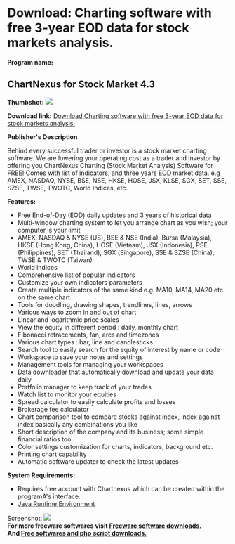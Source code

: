 # Download: Charting software with free 3-year EOD data for stock markets analysis.

**Program name:**

## ChartNexus for Stock Market 4.3

  
**Thumbshot:** ![](http://www.freewarefiles.com/screenshot/chartnexus_md.jpg)   
  
**Download link:** [Download Charting software with free 3-year EOD data for stock markets analysis.](http://freesoftwares.boysofts.com/ChartNexus-for-Stock-Market_program_58034.html)  
  


**Publisher's Description**  
  


Behind every successful trader or investor is a stock market charting software. We are lowering your operating cost as a trader and investor by offering you ChartNexus Charting (Stock Market Analysis) Software for FREE! Comes with list of indicators, and three years EOD market data. e.g AMEX, NASDAQ, NYSE, BSE, NSE, HKSE, HOSE, JSX, KLSE, SGX, SET, SSE, SZSE, TWSE, TWOTC, World Indices, etc. 

**Features:**

  * Free End-of-Day (EOD) daily updates and 3 years of historical data 
  * Multi-window charting system to let you arrange chart as you wish; your computer is your limit 
  * AMEX, NASDAQ & NYSE (US), BSE & NSE (India), Bursa (Malaysia), HKSE (Hong Kong, China), HOSE (Vietnam), JSX (Indonesia), PSE (Philippines), SET (Thailand), SGX (Singapore), SSE & SZSE (China), TWSE & TWOTC (Taiwan) 
  * World indices 
  * Comprehensive list of popular indicators 
  * Customize your own indicators parameters 
  * Create multiple indicators of the same kind e.g. MA10, MA14, MA20 etc. on the same chart 
  * Tools for doodling, drawing shapes, trendlines, lines, arrows 
  * Various ways to zoom in and out of chart 
  * Linear and logarithmic price scales 
  * View the equity in different period : daily, monthly chart 
  * Fibonacci retracements, fan, arcs and timezones 
  * Various chart types : bar, line and candlesticks 
  * Search tool to easily search for the equity of interest by name or code 
  * Workspace to save your notes and settings 
  * Management tools for managing your workspaces 
  * Data downloader that automatically download and update your data daily 
  * Portfolio manager to keep track of your trades 
  * Watch list to monitor your equities 
  * Spread calculator to easily calculate profits and losses 
  * Brokerage fee calculator 
  * Chart comparison tool to compare stocks against index, index against index basically any combinations you like 
  * Short description of the company and its business; some simple financial ratios too 
  * Color settings customization for charts, indicators, background etc. 
  * Printing chart capability 
  * Automatic software updater to check the latest updates 

**System Requirements:**

  * Requires free account with Chartnexus which can be created within the programA's interface. 
  * [Java Runtime Environment](http://www.java.com/en/download/manual.jsp)

  
  
Screenshot: ![](http://www.freewarefiles.com/screenshot/chartnexus.jpg)   
**For more freeware softwares visit [Freeware software downloads.](http://freesoftwares.boysofts.com/)**   
**And [Free softwares and php script downloads.](http://www.boysofts.com/)**
